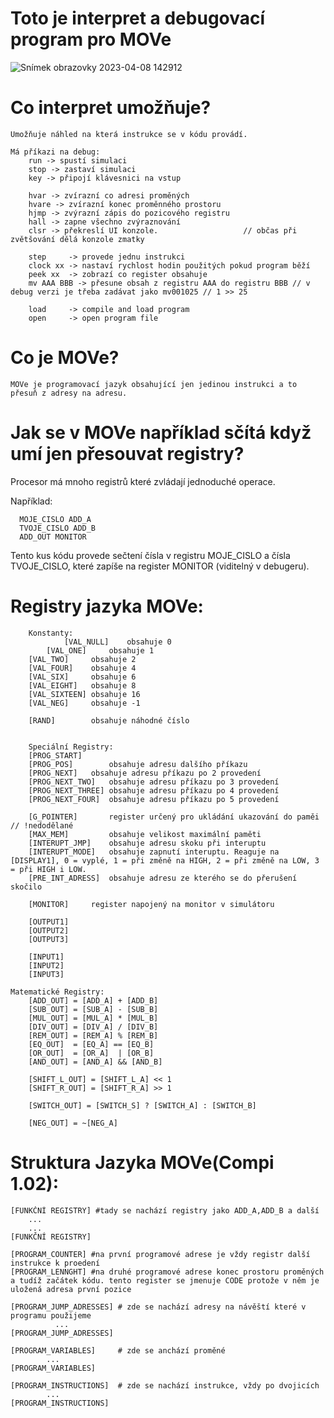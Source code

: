 # Toto je interpret a debugovací program pro MOVe
![Snímek obrazovky 2023-04-08 142912](https://user-images.githubusercontent.com/59420562/230721129-a7f1dd1f-1905-463d-9922-a4c3632c4acd.png)
# Co interpret umožňuje?
	Umožňuje náhled na která instrukce se v kódu provádí.

	Má příkazi na debug:
		run -> spustí simulaci
		stop -> zastaví simulaci
		key -> připojí klávesnici na vstup
	
		hvar -> zvírazní co adresi proměných
		hvare -> zvírazní konec proměnného prostoru 
		hjmp -> zvýrazní zápis do pozicového registru
		hall -> zapne všechno zvýraznování
		clsr -> překreslí UI konzole.                   // občas při zvětšování dělá konzole zmatky

		step     -> provede jednu instrukci
		clock xx -> nastaví rychlost hodin použitých pokud program běží
		peek xx  -> zobrazí co register obsahuje
		mv AAA BBB -> přesune obsah z registru AAA do registru BBB // v debug verzi je třeba zadávat jako mv001025 // 1 >> 25
		
		load     -> compile and load program
		open     -> open program file

# Co je MOVe?
	MOVe je programovací jazyk obsahující jen jedinou instrukci a to přesuň z adresy na adresu.

# Jak se v MOVe například sčítá když umí jen přesouvat registry?
Procesor má mnoho registrů které zvládají jednoduché operace.
	
Například:

	  MOJE_CISLO ADD_A
	  TVOJE_CISLO ADD_B
	  ADD_OUT MONITOR

Tento kus kódu provede sečtení čísla v registru MOJE_CISLO a čísla TVOJE_CISLO,
které zapíše na register MONITOR (viditelný v debugeru).

# Registry jazyka MOVe:

        Konstanty:
                [VAL_NULL]    obsahuje 0
	        [VAL_ONE]     obsahuje 1
		[VAL_TWO]     obsahuje 2
		[VAL_FOUR]    obsahuje 4
		[VAL_SIX]     obsahuje 6
		[VAL_EIGHT]   obsahuje 8
		[VAL_SIXTEEN] obsahuje 16 
		[VAL_NEG]     obsahuje -1

		[RAND]        obsahuje náhodné číslo


        Speciální Registry: 
		[PROG_START]
		[PROG_POS]        obsahuje adresu dalšího příkazu
		[PROG_NEXT]	  obsahuje adresu příkazu po 2 provedení
		[PROG_NEXT_TWO]   obsahuje adresu příkazu po 3 provedení
		[PROG_NEXT_THREE] obsahuje adresu příkazu po 4 provedení
		[PROG_NEXT_FOUR]  obsahuje adresu příkazu po 5 provedení

		[G_POINTER]       register určený pro ukládání ukazování do paměi // !nedodělané
		[MAX_MEM]         obsahuje velikost maximální paměti
		[INTERUPT_JMP]    obsahuje adresu skoku při interuptu
		[INTERUPT_MODE]   obsahuje zapnutí interuptu. Reaguje na [DISPLAY1], 0 = vyplé, 1 = při změně na HIGH, 2 = při změně na LOW, 3 = při HIGH i LOW. 
		[PRE_INT_ADRESS]  obsahuje adresu ze kterého se do přerušení skočilo

		[MONITOR]	  register napojený na monitor v simulátoru
		
		[OUTPUT1]
		[OUTPUT2]
		[OUTPUT3]

		[INPUT1]
		[INPUT2]
		[INPUT3]

	Matematické Registry:
		[ADD_OUT] = [ADD_A] + [ADD_B]
		[SUB_OUT] = [SUB_A] - [SUB_B]
		[MUL_OUT] = [MUL_A] * [MUL_B]
		[DIV_OUT] = [DIV_A] / [DIV_B]
		[REM_OUT] = [REM_A] % [REM_B]
		[EQ_OUT]  = [EQ_A] == [EQ_B]
		[OR_OUT]  = [OR_A]  | [OR_B]
		[AND_OUT] = [AND_A] && [AND_B]

		[SHIFT_L_OUT] = [SHIFT_L_A] << 1
		[SHIFT_R_OUT] = [SHIFT_R_A] >> 1

		[SWITCH_OUT] = [SWITCH_S] ? [SWITCH_A] : [SWITCH_B]
		
		[NEG_OUT] = ~[NEG_A] 


# Struktura Jazyka MOVe(Compi 1.02):

	[FUNKČNÍ REGISTRY] #tady se nachází registry jako ADD_A,ADD_B a další 
		...
		...
	[FUNKČNÍ REGISTRY]

	[PROGRAM_COUNTER] #na první programové adrese je vždy registr další instrukce k proedení
	[PROGRAM_LENNGHT] #na druhé programové adrese konec prostoru proměných a tudíž začátek kódu. tento register se jmenuje CODE protože v něm je uložená adresa první pozice
	
	[PROGRAM_JUMP_ADRESSES] # zde se nachází adresy na návěští které v programu použijeme
			  ...
	[PROGRAM_JUMP_ADRESSES]
	
	[PROGRAM_VARIABLES]		# zde se anchází proměné
			...
	[PROGRAM_VARIABLES]
	
	[PROGRAM_INSTRUCTIONS]	# zde se nachází instrukce, vždy po dvojicích
		    ...
	[PROGRAM_INSTRUCTIONS]
